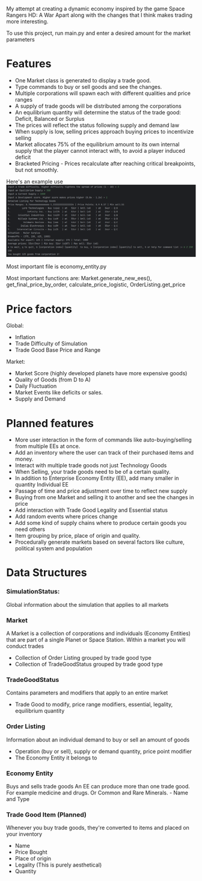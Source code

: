 My attempt at creating a dynamic economy inspired by the game Space Rangers HD: A War Apart along with the changes that I think makes trading more interesting.

To use this project, run main.py and enter a desired amount for the market parameters

# Features
- One Market class is generated to display a trade good.
- Type commands to buy or sell goods and see the changes.
- Multiple corporations will spawn each with different qualities and price ranges
- A supply of trade goods will be distributed among the corporations
- An equilibrium quantity will determine the status of the trade good: Deficit, Balanced or Surplus
- The prices will reflect the status following supply and demand law 
- When supply is low, selling prices approach buying prices to incentivize selling
- Market allocates 75% of the equilibrium amount to its own internal supply that the player cannot interact with, to avoid a player induced deficit
- Bracketed Pricing - Prices recalculate after reaching critical breakpoints, but not smoothly.

Here's an example use
![](images/pic1.png?)


Most important file is economy_entity.py

Most important functions are: Market.generate_new_ees(), get_final_price_by_order, calculate_price_logistic, OrderListing.get_price

# Price factors

Global:
  * Inflation   
  * Trade Difficulty of Simulation
  * Trade Good Base Price and Range

Market:
  * Market Score (highly developed planets have more expensive goods)
  * Quality of Goods (from D to A)
  * Daily Fluctuation
  * Market Events like deficits or sales.
  * Supply and Demand

# Planned features
- More user interaction in the form of commands like auto-buying/selling from multiple EEs at once.
- Add an inventory where the user can track of their purchased items and money.
- Interact with multiple trade goods not just Technology Goods
- When Selling, your trade goods need to be of a certain quality.
- In addition to Enterprise Economy Entity (EE), add many smaller in quantity Individual EE
- Passage of time and price adjustment over time to reflect new supply
- Buying from one Market and selling it to another and see the changes in price
- Add interaction with Trade Good Legality and Essential status
- Add random events where prices change
- Add some kind of supply chains where to produce certain goods you need others
- Item grouping by price, place of origin and quality.
- Procedurally generate markets based on several factors like culture, political system and population

# Data Structures
### SimulationStatus:
Global information about the simulation that applies to all markets

### Market
A Market is a collection of corporations and individuals (Economy Entities) that are part of a single Planet or Space Station.
Within a market you will conduct trades
  - Collection of Order Listing grouped by trade good type
  - Collection of TradeGoodStatus grouped by trade good type

### TradeGoodStatus
Contains parameters and modifiers that apply to an entire market
  - Trade Good to modify, price range modifiers, essential, legality, equilibrium quantity

### Order Listing
Information about an individual demand to buy or sell an amount of goods
  - Operation (buy or sell), supply or demand quantity, price point modifier
  - The Economy Entity it belongs to

### Economy Entity
Buys and sells trade goods
An EE can produce more than one trade good. For example medicine and drugs. Or Common and Rare Minerals.
    - Name and Type

### Trade Good Item (Planned)
Whenever you buy trade goods, they're converted to items and placed on your inventory
  - Name
  - Price Bought
  - Place of origin
  - Legality (This is purely aesthetical)
  - Quantity
